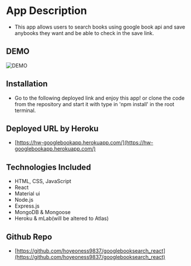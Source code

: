 # App Description
- This app allows users to search books using google book api and save anybooks they want and be able to check in the save link.

## DEMO
![DEMO](./client/public/assets/demo.gif)

## Installation
- Go to the following deployed link and enjoy this app! or clone the code from the repository and start it with type in 'npm install' in the root terminal.

## Deployed URL by Heroku
- [https://hw-googlebookapp.herokuapp.com/](https://hw-googlebookapp.herokuapp.com/)

## Technologies Included
- HTML, CSS, JavaScript
- React
- Material ui
- Node.js
- Express.js
- MongoDB & Mongoose
- Heroku & mLab(will be altered to Atlas)

## Github Repo
- [https://github.com/hoyeoness9837/googlebooksearch_react](https://github.com/hoyeoness9837/googlebooksearch_react)

